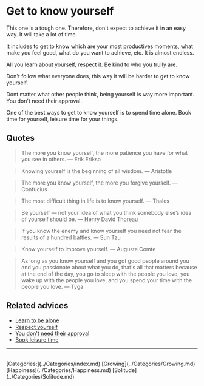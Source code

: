 # Get to know yourself

This one is a tough one. Therefore, don't expect to achieve it in an easy way. It will take a lot of time.

It includes to get to know which are your most productives moments, what make you feel good, what do you want to achieve, etc. It is almost endless.

All you learn about yourself, respect it. Be kind to who you trully are.

Don't follow what everyone does, this way it will be harder to get to know yourself.

Dont matter what other people think, being yourself is way more important. You don't need their approval.

One of the best ways to get to know yourself is to spend time alone. Book time for yourself, leisure time for your things.

## Quotes

> The more you know yourself, the more patience you have for what you see in others. — Erik Erikso

> Knowing yourself is the beginning of all wisdom. — Aristotle

> The more you know yourself, the more you forgive yourself. — Confucius

> The most difficult thing in life is to know yourself. — Thales

> Be yourself — not your idea of what you think somebody else’s idea of yourself should be. — Henry David Thoreau

> If you know the enemy and know yourself you need not fear the results of a hundred battles. — Sun Tzu

> Know yourself to improve yourself. — Auguste Comte

> As long as you know yourself and you got good people around you and you passionate about what you do, that's all that matters because at the end of the day, you go to sleep with the people you love, you wake up with the people you love, and you spend your time with the people you love. — Tyga

## Related advices

- [Learn to be alone](../Learn%20to%20be%20alone/index.md)
- [Respect yourself](../Respect%20yourself/index.md)
- [You don't need their approval](../You%20don't%20need%20their%20approval/index.md)
- [Book leisure time](../Book%20leisure%20time/index.md)
<hr/><br/>[Categories:](../Categories/index.md) [Growing](../Categories/Growing.md) [Happiness](../Categories/Happiness.md) [Solitude](../Categories/Solitude.md)